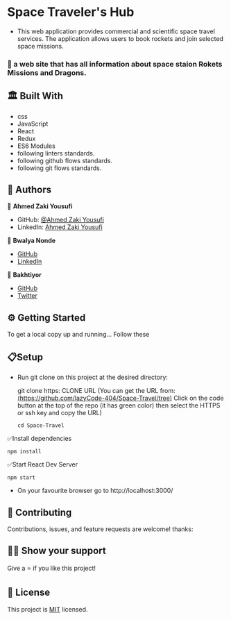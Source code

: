 # Space Traveler's Hub
- This web application provides commercial and scientific space travel services. The application allows users to book rockets and join selected space missions.

### 📜 a web site that has all information about space staion Rokets Missions and Dragons. 

## 🏛 Built With
- css
- JavaScript
- React
- Redux
- ES6 Modules
- following linters standards.
- following github flows standards.
- following git flows standards.

## 📑 Authors
👤 **Ahmed Zaki Yousufi**
- GitHub: [@Ahmed Zaki Yousufi](https://github.com/zakiyousufi)
- LinkedIn: [Ahmed Zaki Yousufi](https://www.linkedin.com/in/ahmadzaki-yousufi-055214217/)

👤 **Bwalya Nonde**
- [GitHub](https://github.com/lazyCode-404)
- [LinkedIn](https://www.linkedin.com/in/bwalya-nonde-5865601a9/)

👤 **Bakhtiyor**
- [GitHub](https://github.com/username-forGithub)
- [Twitter]([@Bakhtiyor_dev](https://twitter.com/Bakhtiyor_dev))

## ⚙ Getting Started
To get a local copy up and running... 
Follow these 

  ## 📋Setup
- Run git clone on this project at the desired directory:

  git clone https: CLONE URL (You can get the URL from: [(https://github.com/lazyCode-404/Space-Travel/tree)](https://github.com/lazyCode-404/Space-Travel/tree/development) Click on the code button at the top of the repo (it has green color) then select the HTTPS or ssh key and copy the URL)
  ```
  cd Space-Travel
  ```
✅Install dependencies

  ```
  npm install
  ```

✅Start React Dev Server
  ```
  npm start
  ```
- On your favourite browser go to http://localhost:3000/

## 🤝 Contributing
Contributions, issues, and feature requests are welcome!
thanks:

## 🙏🏻 Show your support
Give a ⭐️ if you like this project!

## 📝 License
This project is [MIT](./MIT.md) licensed.
